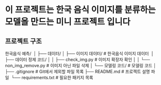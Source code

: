 # 이 프로젝트는 한국 음식 이미지를 분류하는 모델을 만드는 미니 프로젝트 입니다

## 프로젝트 구조

한국음식 예측/ 
│ ├── 데이터/
│   ├── 이미지 데이터/             # 한국음식 이미지 데이터 
│   ├── 데이터 정제 코드/
│   │   ├── check_img.py          # 이미지 확장자 확인
│   │   └── non_img_remove.py     # 이미지 아닌 파일 삭제
│   └── 모델링 코드/               # 모델링 코드
│ ├── .gitignore                    # Git에서 제외할 파일 목록
├── README.md                    # 프로젝트 설명 파일 
└── requirements.txt             # 필요한 패키지 목록
